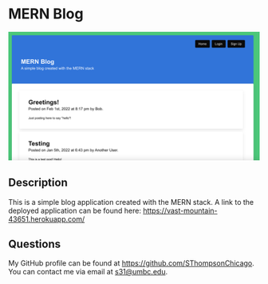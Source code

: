 # MERN Blog

  ![Front page.](assets/pic.png)

  ## Description

  This is a simple blog application created with the MERN stack. A link to the deployed application can be found here: https://vast-mountain-43651.herokuapp.com/

  ## Questions

  My GitHub profile can be found at https://github.com/SThompsonChicago.
  You can contact me via email at s31@umbc.edu.

  
